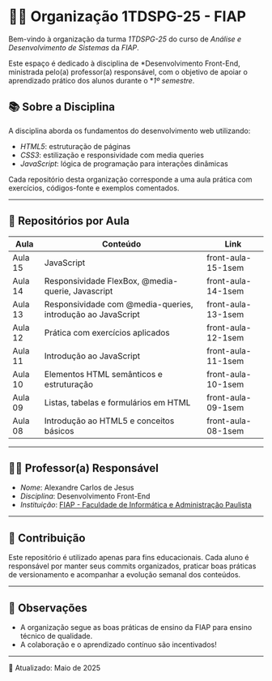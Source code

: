 # 👨‍💻 Organização 1TDSPG-25 - FIAP

Bem-vindo à organização da turma *1TDSPG-25* do curso de *Análise e Desenvolvimento de Sistemas* da *FIAP*.

Este espaço é dedicado à disciplina de *Desenvolvimento Front-End, ministrada pelo(a) professor(a) responsável, com o objetivo de apoiar o aprendizado prático dos alunos durante o **1º semestre*.

## 📚 Sobre a Disciplina

A disciplina aborda os fundamentos do desenvolvimento web utilizando:
- *HTML5*: estruturação de páginas
- *CSS3*: estilização e responsividade com media queries
- *JavaScript*: lógica de programação para interações dinâmicas

Cada repositório desta organização corresponde a uma aula prática com exercícios, códigos-fonte e exemplos comentados.

---

## 📁 Repositórios por Aula

| Aula | Conteúdo | Link |
|------|----------|------|
| Aula 15 | JavaScript | front-aula-15-1sem |
| Aula 14 | Responsividade FlexBox, @media-querie, Javascript | front-aula-14-1sem |
| Aula 13 | Responsividade com @media-queries, introdução ao JavaScript | front-aula-13-1sem |
| Aula 12 | Prática com exercícios aplicados | front-aula-12-1sem |
| Aula 11 | Introdução ao JavaScript | front-aula-11-1sem |
| Aula 10 | Elementos HTML semânticos e estruturação | front-aula-10-1sem |
| Aula 09 | Listas, tabelas e formulários em HTML | front-aula-09-1sem |
| Aula 08 | Introdução ao HTML5 e conceitos básicos | front-aula-08-1sem |

---

## 👩‍🏫 Professor(a) Responsável

- *Nome*: Alexandre Carlos de Jesus
- *Disciplina*: Desenvolvimento Front-End
- *Instituição*: [FIAP - Faculdade de Informática e Administração Paulista](https://www.fiap.com.br)

---

## 🤝 Contribuição

Este repositório é utilizado apenas para fins educacionais. Cada aluno é responsável por manter seus commits organizados, praticar boas práticas de versionamento e acompanhar a evolução semanal dos conteúdos.

---

## 📌 Observações

- A organização segue as boas práticas de ensino da FIAP para ensino técnico de qualidade.
- A colaboração e o aprendizado contínuo são incentivados!

---

📆 Atualizado: Maio de 2025
